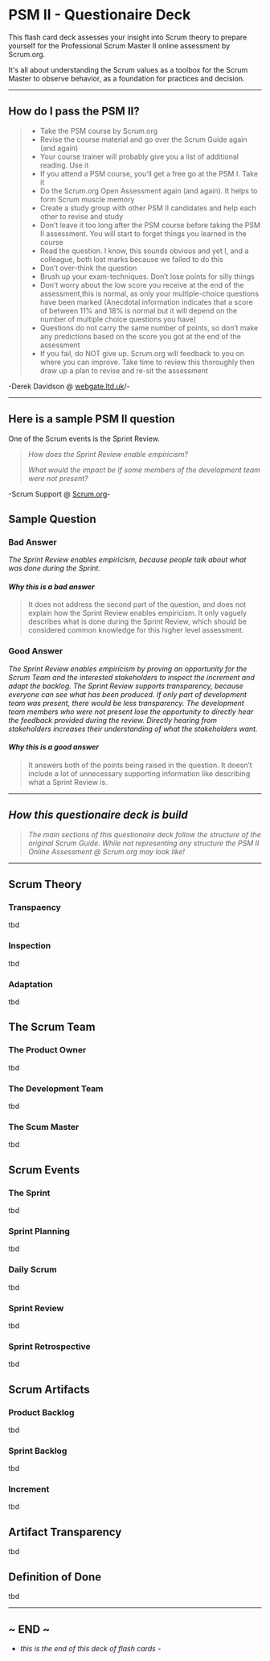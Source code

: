 PSM II - Questionaire Deck
=====================
This flash card deck assesses your insight into Scrum theory to prepare yourself for the Professional Scrum Master II online assessment by Scrum.org.

It's all about understanding the Scrum values as a toolbox for the Scrum Master to observe behavior, as a foundation for practices and decision.

----

## How do I pass the PSM II?
> - Take the PSM course by Scrum.org
> - Revise the course material and go over the Scrum Guide again (and again)
> - Your course trainer will probably give you a list of additional reading. Use it
> - If you attend a PSM course, you’ll get a free go at the PSM I. Take it
> - Do the Scrum.org Open Assessment again (and again). It helps to form Scrum muscle memory
> - Create a study group with other PSM II candidates and help each other to revise and study
> - Don’t leave it too long after the PSM course before taking the PSM II assessment. You will start to forget things you learned in the course
> - Read the question. I know, this sounds obvious and yet I, and a colleague, both lost marks because we failed to do this
> - Don’t over-think the question
> - Brush up your exam-techniques. Don’t lose points for silly things
> - Don’t worry about the low score you receive at the end of the assessment,this is normal, as only your multiple-choice questions have been marked (Anecdotal information indicates that a score of between 11% and 18% is normal but it will depend on the number of multiple choice questions you have)
> - Questions do not carry the same number of points, so don’t make any predictions based on the score you got at the end of the assessment
> - If you fail, do NOT give up. Scrum.org will feedback to you on where you can improve. Take time to review this thoroughly then draw up a plan to revise and re-sit the assessment

-Derek Davidson @ [webgate.ltd.uk](http://webgate.ltd.uk/pass-professional-scrum-master-ii-psm-ii-assessment/)/-

----

## Here is a sample PSM II question
One of the Scrum events is the Sprint Review.
>*How does the Sprint Review enable empiricism?*
>
>*What would the impact be if some members of the development team were not present?*

-Scrum Support @ [Scrum.org](https://www.scrum.org/Forums/aft/1443)-

## Sample Question

### Bad Answer
*The Sprint Review enables empiricism, because people talk about what was done during the Sprint.*

#### *Why this is a bad answer*
>It does not address the second part of the question, and does not explain how the Sprint Review enables empiricism. It only vaguely describes what is done during the Sprint Review, which should be considered common knowledge for this higher level assessment. 

### Good Answer
*The Sprint Review enables empiricism by proving an opportunity for the Scrum Team and the interested stakeholders to inspect the increment and adapt the backlog. The Sprint Review supports transparency, because everyone can see what has been produced.*
*If only part of development team was present, there would be less transparency. The development team members who were not present lose the opportunity to directly hear the feedback provided during the review. Directly hearing from stakeholders increases their understanding of what the stakeholders want.*

#### *Why this is a good answer*
>It answers both of the points being raised in the question. It doesn’t include a lot of unnecessary supporting information like describing what a Sprint Review is.

----

## *How this questionaire deck is build*
>*The main sections of this questionaire deck follow the structure of the original Scrum Guide.*
>*While not representing any structure the PSM II Online Assessment @ Scrum.org may look like!*

----

## Scrum Theory

### Transpaency
tbd

### Inspection
tbd

### Adaptation
tbd

## The Scrum Team

### The Product Owner
tbd

### The Development Team
tbd

### The Scum Master
tbd

## Scrum Events

### The Sprint
tbd

### Sprint Planning
tbd

### Daily Scrum
tbd

### Sprint Review
tbd

### Sprint Retrospective
tbd

## Scrum Artifacts

### Product Backlog
tbd

### Sprint Backlog
tbd

### Increment
tbd

## Artifact Transparency
tbd

## Definition of Done
tbd

----

## ~ END ~
- *this is the end of this deck of flash cards* -
